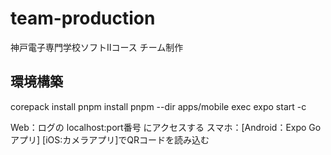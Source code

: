 # team-production

神戸電子専門学校ソフトⅡコース チーム制作

## 環境構築

corepack install
pnpm install
pnpm --dir apps/mobile exec expo start -c

Web：ログの localhost:port番号 にアクセスする
スマホ：[Android：Expo Goアプリ] [iOS:カメラアプリ]でQRコードを読み込む
